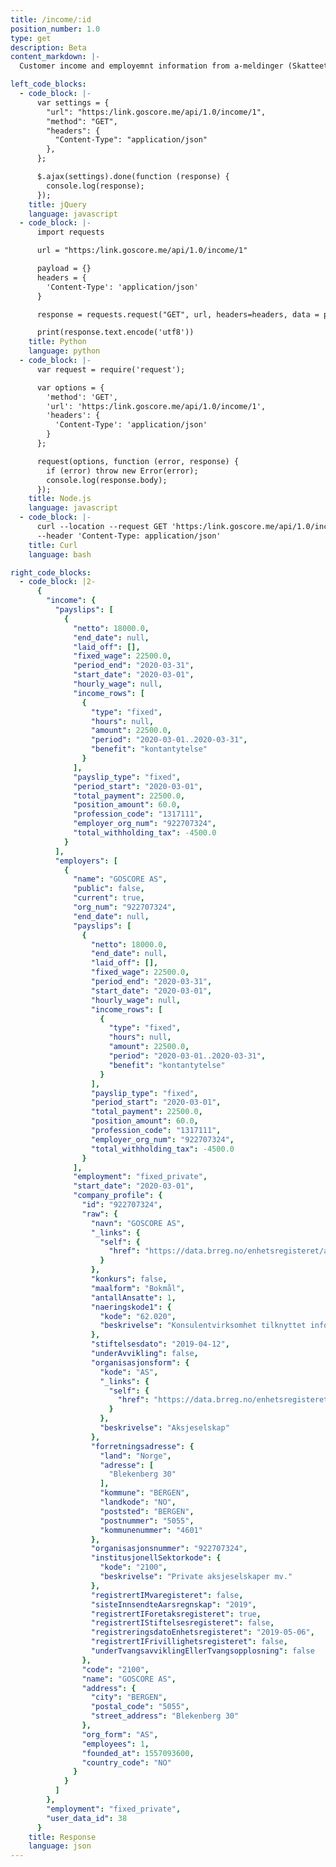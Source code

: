 ```yaml
---
title: /income/:id
position_number: 1.0
type: get
description: Beta
content_markdown: |-
  Customer income and employemnt information from a-meldinger (Skatteetaten)

left_code_blocks:
  - code_block: |-
      var settings = {
        "url": "https:/link.goscore.me/api/1.0/income/1",
        "method": "GET",
        "headers": {
          "Content-Type": "application/json"
        },
      };

      $.ajax(settings).done(function (response) {
        console.log(response);
      });
    title: jQuery
    language: javascript
  - code_block: |-
      import requests

      url = "https:/link.goscore.me/api/1.0/income/1"

      payload = {}
      headers = {
        'Content-Type': 'application/json'
      }

      response = requests.request("GET", url, headers=headers, data = payload)

      print(response.text.encode('utf8'))
    title: Python
    language: python
  - code_block: |-
      var request = require('request');

      var options = {
        'method': 'GET',
        'url': 'https:/link.goscore.me/api/1.0/income/1',
        'headers': {
          'Content-Type': 'application/json'
        }
      };

      request(options, function (error, response) {
        if (error) throw new Error(error);
        console.log(response.body);
      });
    title: Node.js
    language: javascript
  - code_block: |-
      curl --location --request GET 'https:/link.goscore.me/api/1.0/income/1' \
      --header 'Content-Type: application/json'
    title: Curl
    language: bash

right_code_blocks:
  - code_block: |2-
      {
        "income": {
          "payslips": [
            {
              "netto": 18000.0,
              "end_date": null,
              "laid_off": [],
              "fixed_wage": 22500.0,
              "period_end": "2020-03-31",
              "start_date": "2020-03-01",
              "hourly_wage": null,
              "income_rows": [
                {
                  "type": "fixed",
                  "hours": null,
                  "amount": 22500.0,
                  "period": "2020-03-01..2020-03-31",
                  "benefit": "kontantytelse"
                }
              ],
              "payslip_type": "fixed",
              "period_start": "2020-03-01",
              "total_payment": 22500.0,
              "position_amount": 60.0,
              "profession_code": "1317111",
              "employer_org_num": "922707324",
              "total_withholding_tax": -4500.0
            }
          ],
          "employers": [
            {
              "name": "GOSCORE AS",
              "public": false,
              "current": true,
              "org_num": "922707324",
              "end_date": null,
              "payslips": [
                {
                  "netto": 18000.0,
                  "end_date": null,
                  "laid_off": [],
                  "fixed_wage": 22500.0,
                  "period_end": "2020-03-31",
                  "start_date": "2020-03-01",
                  "hourly_wage": null,
                  "income_rows": [
                    {
                      "type": "fixed",
                      "hours": null,
                      "amount": 22500.0,
                      "period": "2020-03-01..2020-03-31",
                      "benefit": "kontantytelse"
                    }
                  ],
                  "payslip_type": "fixed",
                  "period_start": "2020-03-01",
                  "total_payment": 22500.0,
                  "position_amount": 60.0,
                  "profession_code": "1317111",
                  "employer_org_num": "922707324",
                  "total_withholding_tax": -4500.0
                }
              ],
              "employment": "fixed_private",
              "start_date": "2020-03-01",
              "company_profile": {
                "id": "922707324",
                "raw": {
                  "navn": "GOSCORE AS",
                  "_links": {
                    "self": {
                      "href": "https://data.brreg.no/enhetsregisteret/api/enheter/922707324"
                    }
                  },
                  "konkurs": false,
                  "maalform": "Bokmål",
                  "antallAnsatte": 1,
                  "naeringskode1": {
                    "kode": "62.020",
                    "beskrivelse": "Konsulentvirksomhet tilknyttet informasjonsteknologi"
                  },
                  "stiftelsesdato": "2019-04-12",
                  "underAvvikling": false,
                  "organisasjonsform": {
                    "kode": "AS",
                    "_links": {
                      "self": {
                        "href": "https://data.brreg.no/enhetsregisteret/api/organisasjonsformer/AS"
                      }
                    },
                    "beskrivelse": "Aksjeselskap"
                  },
                  "forretningsadresse": {
                    "land": "Norge",
                    "adresse": [
                      "Blekenberg 30"
                    ],
                    "kommune": "BERGEN",
                    "landkode": "NO",
                    "poststed": "BERGEN",
                    "postnummer": "5055",
                    "kommunenummer": "4601"
                  },
                  "organisasjonsnummer": "922707324",
                  "institusjonellSektorkode": {
                    "kode": "2100",
                    "beskrivelse": "Private aksjeselskaper mv."
                  },
                  "registrertIMvaregisteret": false,
                  "sisteInnsendteAarsregnskap": "2019",
                  "registrertIForetaksregisteret": true,
                  "registrertIStiftelsesregisteret": false,
                  "registreringsdatoEnhetsregisteret": "2019-05-06",
                  "registrertIFrivillighetsregisteret": false,
                  "underTvangsavviklingEllerTvangsopplosning": false
                },
                "code": "2100",
                "name": "GOSCORE AS",
                "address": {
                  "city": "BERGEN",
                  "postal_code": "5055",
                  "street_address": "Blekenberg 30"
                },
                "org_form": "AS",
                "employees": 1,
                "founded_at": 1557093600,
                "country_code": "NO"
              }
            }
          ]
        },
        "employment": "fixed_private",
        "user_data_id": 38
      }
    title: Response
    language: json
---
```


